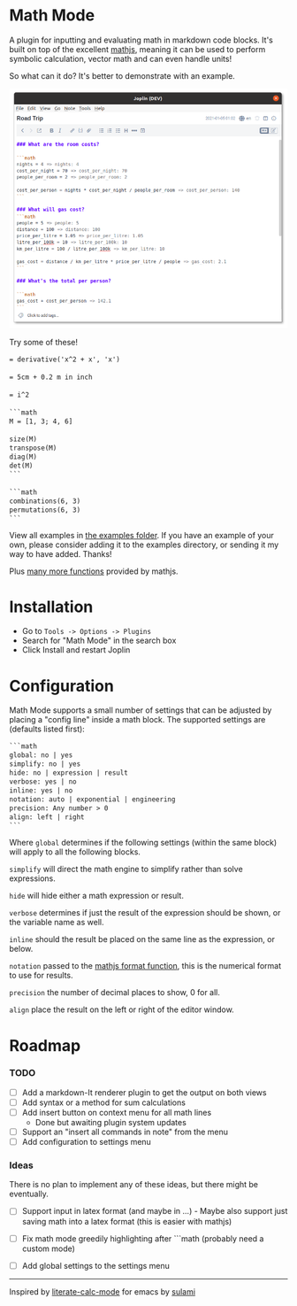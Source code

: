 # Math Mode
A plugin for inputting and evaluating math in markdown code blocks. It's built on top of the excellent [mathjs](https://mathjs.org/), meaning it can be used to perform symbolic calculation, vector math and can even handle units!

So what can it do? It's better to demonstrate with an example.

![Screenshot of using math mode to plan a road trip](https://github.com/CalebJohn/joplin-math-mode/blob/main/examples/road_trip.png)


Try some of these!

	= derivative('x^2 + x', 'x')
	
	= 5cm + 0.2 m in inch
	
	= i^2
	
	```math
	M = [1, 3; 4, 6]
	
	size(M)
	transpose(M)
	diag(M)
	det(M)
	```
	
	```math
	combinations(6, 3)
	permutations(6, 3)
	```

View all examples in [the examples folder](https://github.com/CalebJohn/joplin-math-mode/blob/main/examples). If you have an example of your own, please consider adding it to the examples directory, or sending it my way to have added. Thanks!

Plus [many more functions](https://mathjs.org/docs/reference/functions.html) provided by mathjs.


# Installation
- Go to `Tools -> Options -> Plugins`
- Search for "Math Mode" in the search box
- Click Install and restart Joplin

# Configuration
Math Mode supports a small number of settings that can be adjusted by placing a "config line" inside a math block. The supported settings are (defaults listed first):

	```math
	global: no | yes
	simplify: no | yes
	hide: no | expression | result
	verbose: yes | no
	inline: yes | no
	notation: auto | exponential | engineering
	precision: Any number > 0
	align: left | right
	```

Where
`global` determines if the following settings (within the same block) will apply to all the following blocks.

`simplify` will direct the math engine to simplify rather than solve expressions.

`hide` will hide either a math expression or result.

`verbose` determines if just the result of the expression should be shown, or the variable name as well.

`inline` should the result be placed on the same line as the expression, or below.

`notation` passed to the [mathjs format function](https://mathjs.org/docs/reference/functions/format.html#where), this is the numerical format to use for results.

`precision` the number of decimal places to show, 0 for all.

`align` place the result on the left or right of the editor window.

# Roadmap
### TODO
- [ ] Add a markdown-It renderer plugin to get the output on both views
- [ ] Add syntax or a method for sum calculations
- [ ] Add insert button on context menu for all math lines
	- Done but awaiting plugin system updates
- [ ] Support an "insert all commands in note" from the menu
- [ ] Add configuration to settings menu

### Ideas
There is no plan to implement any of these ideas, but there might be eventually.
- [ ] Support input in latex format (and maybe in $...$)
		- Maybe also support just saving math into a latex format (this is easier with mathjs)
- [ ] Fix math mode greedily highlighting after \`\`\`math (probably need a custom mode)
- [ ] Add global settings to the settings menu


---


Inspired by [literate-calc-mode](https://github.com/sulami/literate-calc-mode.el) for emacs by [sulami](https://github.com/sulami)
